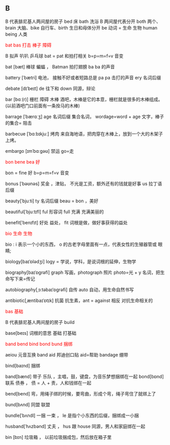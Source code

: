 ## B

B 代表腓尼基⼈两间屋的房⼦ bed 床 bath 洗浴
B 两间屋代表分开 both 两个、brain ⼤脑、bike ⾃⾏⻋、birth ⽣⽇和⺟体分开 be 动词 = ⽣命 ⽣物 human being ⼈类

<div style="color:red">
bat bas 打击 棒⼦ 障碍  
</div>

B 拟声 叭叭 乒乓球 bat = pat 和拍打相关 b=p=m=f=v ⾳变

bat [bæt] 棒球 蝙蝠 ， Batman 拍打翅膀 ba ba 的声⾳

battery [ˈbætri] 电池， 接触不好或者短路总是 pa pa 击打的声⾳ ery 名词后缀

debate [dɪˈbeɪt] de 往下和 down 同源，辩论

bar [bɑː(r)] 栅栏 障碍 ⽊棒 酒吧，⽊棒是它的本意，栅栏就是很多的⽊棒组成。(以前酒吧门口前面有一条拴马的木棒)

barrage [ˈbærɑːʒ] age 名词后缀 集合名词， wordage=word + age ⽂字，棒⼦的集合= 阻击

barbecue [ˈbɑːbɪkjuː] 烤⾁ 来⾃海地语，把⾁穿在⽊棒上，放到⼀个⼤的⽊架⼦上烤。

embargo [ɪmˈbɑːɡəʊ] 禁运 go=⾛

<div style="color:red">
bon bene bea 好
</div>

bon = fine 好 b=p=m=f=v ⾳变

bonus [ˈbəʊnəs] 奖⾦ ，津贴， 不光是⼯资，额外还有的钱就是好事 us 拉丁语后缀

beauty[ˈbjuːti] ty 名词后缀 beau = bon ，美好

beautiful[ˈbjuːtɪfl] ful 形容词 full 充满 充满美丽的

benefit[ˈbenɪfɪt] 好处 益处， fit 词根是做，做好事获得的益处

<div style="color:red">
bio ⽣命 ⽣物
</div>

bio : i 表示一个小的东西， o 的古老字母里面有一点，代表女性的生殖器管或 眼睛;

biology[baɪˈɒlədʒi] logy = 学说，学科，是说词根的延伸，⽣物学

biography[baɪˈɒɡrəfi] graph 写画，photograph 照⽚ photo=光 + y 名词，把⽣命写下来=传记

autobiography[ˌɔːtəbaɪˈɒɡrəfi] ⾃传 auto ⾃动，⽤⽣命⾃然书写

antibiotic[ˌæntibaɪˈɒtɪk] 抗菌 抗⽣素，ant = against 相反 对抗⽣命相关的

<div style="color:red">
bas  基础
</div>

B 代表腓尼基⼈两间屋的房⼦ build

base[beɪs] 词根的意思 基础 打基础

<div style="color:red">
band bend bind bond bund  捆绑
</div>

aeiou 元⾳互换 band aid 邦迪创⼝贴 aid=帮助 bandage 绷带

bind[baɪnd] 捆绑

band[bænd] 带⼦ 乐队 ，主唱，⿎，键盘，为⾳乐梦想捆绑在⼀起 bond[bɒnd] 联系 债券 ， 债 = ⼈ + 责，⼈和钱绑在⼀起

bend[bend] 弯，⽤绳⼦绑的时候，要弯曲，形成个弯，绳⼦弯住了就绑上了

bund[bʌnd] 同盟 联盟

bundle[ˈbʌndl] ⼀捆 ⼀束 ， le 是指个⼩东⻄的后缀，捆绑成⼀⼩捆

husband[ˈhʌzbənd] 丈夫 ， hus 跟 house 同源，男⼈和家庭绑在⼀起

bin [bɪn] 垃圾箱 ， 以前垃圾捆成包，然后放在箱⼦⾥
